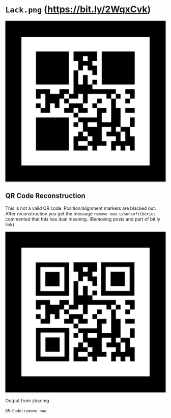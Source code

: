 # `Lack.png` (https://bit.ly/2WqxCvk)

![Lack](Lack.png)

## QR Code Reconstruction

This is not a valid QR code. Position/alignment markers are blacked out. After reconstruction you get the message `remove now`. `u/sonsoftiberius` commented that this has dual meaning. (Removing posts and part of bit.ly link)

![Lack reconstructed](Lack_reconstructed.png)

Output from zbarimg

`QR-Code:remove now`
